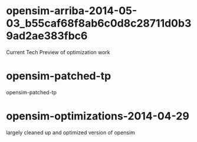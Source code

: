 opensim-arriba-2014-05-03_b55caf68f8ab6c0d8c28711d0b39ad2ae383fbc6
==================================================================

Current Tech Preview of optimization work


opensim-patched-tp
==================

opensim-patched-tp



opensim-optimizations-2014-04-29
================================

largely cleaned up and optimized version of opensim

